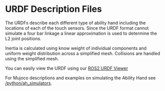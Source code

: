 # URDF Description Files

The URDFs describe each different type of ability hand including the locations
of each of the touch sensors.  Since the URDF format cannot simulate a four bar
linkage a linear approximation is used to determine the L2 joint positions.

Inertia is calculated using know weight of individual components and uniform
weight distribution across a simplified mesh.  Collisions are handled using the
simplified mesh.

You can easily view the URDF using our [ROS2 URDF Viewer](https://github.com/psyonicinc/ah-ros2-urdf-viewer)

For Mujoco descriptions and examples on simulating the Ability Hand see [/python/ah_simulators](https://github.com/psyonicinc/ability-hand-api/tree/master/python/ah_simulators).